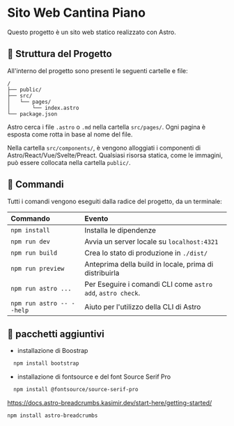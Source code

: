 # Sito Web Cantina Piano

Questo progetto è un sito web statico realizzato con Astro.

## 🚀 Struttura del Progetto

All'interno del progetto sono presenti le seguenti cartelle e file:

```text
/
├── public/
├── src/
│   └── pages/
│       └── index.astro
└── package.json
```

Astro cerca i file `.astro` o `.md` nella cartella `src/pages/`. Ogni pagina è esposta come rotta in base al nome del file.

Nella cartella `src/components/`,
 è vengono alloggiati i componenti di Astro/React/Vue/Svelte/Preact.
Qualsiasi risorsa statica, come le immagini,
può essere collocata nella cartella `public/`.

## 🧞 Commandi

Tutti i comandi vengono eseguiti dalla radice del progetto, da un terminale:

| Commando                  | Evento                                                      |
|:--------------------------|:------------------------------------------------------------|
| `npm install`             | Installa le dipendenze                                      |
| `npm run dev`             | Avvia un server locale su `localhost:4321`                  |
| `npm run build`           | Crea lo stato di produzione in `./dist/`                    |
| `npm run preview`         | Anteprima della build in locale, prima di distribuirla      |
| `npm run astro ...`       | Per Eseguire i comandi CLI come `astro add`, `astro check`. |
| `npm run astro -- --help` | Aiuto per l'utilizzo della CLI di Astro                     |

## 👀 pacchetti aggiuntivi

- installazione di Boostrap
```sh
  npm install bootstrap
```

- installazione di fontsource e del font Source Serif Pro
```sh
  npm install @fontsource/source-serif-pro
```
https://docs.astro-breadcrumbs.kasimir.dev/start-here/getting-started/

```
npm install astro-breadcrumbs
```
